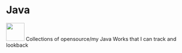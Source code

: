 # Java
<img src="https://cms-assets.tutsplus.com/uploads/users/34/posts/25571/preview_image/jinja.jpg" width="50" height="50">
Collections of opensource/my Java Works that I can track and lookback

